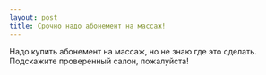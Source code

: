 ```yaml
---
layout: post 
title: Срочно надо абонемент на массаж! 
--- 
```

Надо купить абонемент на массаж, но не знаю где это сделать. Подскажите проверенный салон, пожалуйста!
